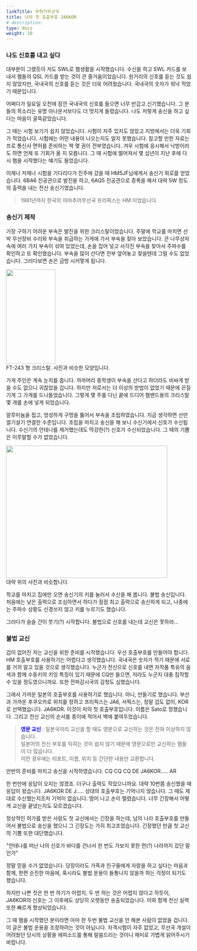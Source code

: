 ```yaml
---
linkTitle: 무허가무선국
title: 나의 첫 호출부호 JA6KOR
# description: 
type: docs
weight: 10
---
```


### 나도 신호를 내고 싶다
대부분이 그랬듯이 저도 SWL로 햄생활을 시작했습니다. 수신을 하고 SWL 카드를 보내서 햄들의 QSL 카드를 받는 것이 큰 즐거움이었습니다. 원거리의 신호를 듣는 것도 쉽지 않았지만, 국내국의 신호를 듣는 것은 더욱 어려웠습니다. 국내국의 숫자가 워낙 적었기 때문입니다.

어쩌다가 일요일 오전에 잠깐 국내국의 신호를 들으면 너무 반갑고 신기했습니다. 그 분들의 목소리는 유명 아나운서보다도 더 멋지게 들렸습니다. 나도 저렇게 송신을 하고 싶다는 마음이 굴뚝같았습니다.

그 때는 시험 보기가 쉽지 않았습니다. 시험이 자주 있지도 않았고 지방에서는 더욱 기회가 적었습니다. 시험에는 어떤 내용이 나오는지도 알지 못했습니다. 참고할 만한 자료는 프로 통신사 면허를 준비하는 책 몇 권이 전부였습니다. 겨우 시험에 응시해서 낙방이라도 하면 언제 또 기회가 올 지 모릅니다. 그 때 시험에 떨어져서 몇 십년이 지난 후에 다시 햄을 시작했다는 얘기도 들었습니다.

이제나 저제나 시험을 기다리다가 진주에 갔을 때 HM5JF님에게서 송신기 회로를 얻었습니다. 6BA6 진공관으로 발진을 하고, 6AQ5 진공관으로 증폭을 해서 대략 5W 정도의 출력을 내는 전신 송신기였습니다.

> 1981년까지 한국의 아마추어무선국 프리픽스는 HM 이었습니다.

### 송신기 제작
가장 구하기 어려운 부속은 발진을 위한 크리스탈이었습니다. 주말에 학교를 마치면 선박 무선장비 수리와 부속을 취급하는 가게에 가서 부속을 찾아 보았습니다. 큰 나무상자 속에 여러 가지 부속이 섞여 있었는데, 손을 집어 넣고 사각진 부속을 찾아서 주파수를 확인하고 또 확인했습니다. 부속을 많이 산다면 전부 엎어놓고 찾을텐데 그럴 수도 없었습니다. 그러다보면 손은 금방 시커멓게 됩니다.

<img src="/about/img/ft-243.png" style="width:134px;height:256"><br>
FT-243 형 크리스탈. 사진과 비슷한 모양입니다.

가게 주인은 계속 눈치를 줍니다. 까까머리 중학생이 부속을 산다고 하더라도 비싸게 받을 수도 없으니 귀찮았을 겁니다. 하지만 저로서는 더 이상의 방법이 없었기 때문에 끈질기게 그 가게를 드나들었습니다. 그렇게 몇 주를 다닌 끝에 드디어 햄밴드용의 크리스탈 몇 개를 손에 넣게 되었습니다.

알루미늄을 접고, 엉성하게 구멍을 뚫어서 부속을 조립하였습니다. 지금 생각하면 선만 얼기설기 연결한 수준입니다. 조립을 마치고 송신을 해 보니 수신기에서 신호가 수신됩니다. 수신기의 안테나를 제거했는데도 막강한(?) 신호가 수신되었습니다. 그 때의 기쁨은 이루말할 수가 없었습니다.

<img src="/about/img/xtal_tx.png" style="width:438px;height:359"><br>
대략 위의 사진과 비슷합니다.

학교를 마치고 집에만 오면 송신기의 키를 눌러서 수신을 해 봅니다. 불법 송신입니다. 처음에는 낮은 출력으로 조심하면서 하다가 점점 최고 출력으로 송신하게 되고, 나중에는 주파수 상황도 신경쓰지 않고 키를 누르기도 했습니다.

그러다가 슬슬 간이 붓기(?) 시작합니다. 불법으로 신호를 내는데 교신은 못하랴...

### 불법 교신
겁이 없어진 저는 교신을 위한 준비를 시작했습니다. 우선 호출부호를 만들어야 합니다. HM 호출부호를 사용하기는 어렵다고 생각했습니다. 국내국은 숫자가 적기 때문에 서로를 거의 알고 있을 것으로 생각했습니다. 누군가 전신으로 신호를 내면 자작품 특유의 음색과 함께 수동키의 키잉 특징이 있기 때문에 CQ만 들으면, 저라도 누군지 대충 짐작할 수 있을 정도였으니까요. 또한 전파감시국의 감청도 심했습니다.

그래서 가까운 일본의 호출부호를 사용하기로 했습니다. 아니, 만들기로 했습니다. 부산과 가까운 후쿠오카로 위치를 정하고 프리픽스는 JA6, 서픽스는, 정말 겁도 없이, KOR로 선택했습니다. JA6KOR. 이것이 저의 첫 호출부호입니다. 이름은 Sato로 정했습니다. 그리고 전신 교신의 순서를 종이에 적어서 벽에 붙여두었습니다.

> <span style="color:blue">**영문 교신**</span> : 일본국끼리 교신을 할 때도 영문으로 교신하는 것은 전혀 이상하지 않습니다.<br>
> 일본어의 전신 부호를 익히는 것이 쉽지 않기 때문에 영문으로만 교신하는 햄들이 더 많습니다.<br>
> 이런 경우에는 리포트, 이름, 위치 등 간단한 내용만 교환합니다.

만반의 준비를 마치고 송신을 시작하였습니다. CQ CQ CQ DE JA6KOR..... AR

한 번만에 응답이 오지는 않겠죠. 더구나 출력도 작았으니까요. 대략 10번쯤 송신했을 때 응답이 왔습니다. JA6KOR DE J..... 상대의 호출부호는 기억나지 않습니다. 그 때도 제대로 수신했는지조차 기억이 없습니다. 땀이 나고 손이 떨렸습니다. 너무 긴장해서 어떻게 교신을 끝냈는지도 모르겠습니다.

정상적인 허가를 받은 사람도 첫 교신에서는 긴장을 하는데, 남의 나라 호출부호를 만들어서 불법으로 송신을 했으니 그 긴장도는 가히 최고조였습니다. 긴장했던 만큼 첫 교신의 기쁨 또한 대단했습니다.

"안테나를 떠난 나의 신호가 바다를 건너서 한 번도 가보지 못한 먼(?) 나라까지 갔단 말인가"

정말 믿을 수가 없었습니다. 당장이라도 가족과 친구들에게 자랑을 하고 싶다는 마음과 함께, 한편 순진한 마음에, 혹시라도 불법 운용이 들통나지 않을까 하는 걱정이 되기도 했습니다.

하지만 나쁜 짓은 한 번 하기가 어렵지, 두 번 하는 것은 어렵지 않다고 하듯이, JA6KOR의 신호는 그 이후에도 상당히 오랫동안 송출되었습니다. 이와 함께 전신 실력 또한 빠르게 향상되었습니다.

그 때 햄을 시작했던 분이라면 아마 한 두번 불법 교신을 안 해본 사람이 없었을 겁니다. 이 글은 불법 운용을 조장하려는 것이 아닙니다. 자격시험이 자주 없었고, 무선국 개설이 어려웠던 당시의 상황을 에피소드를 통해 말씀드리는 것이니 재미로 가볍게 읽어주시기 바랍니다.